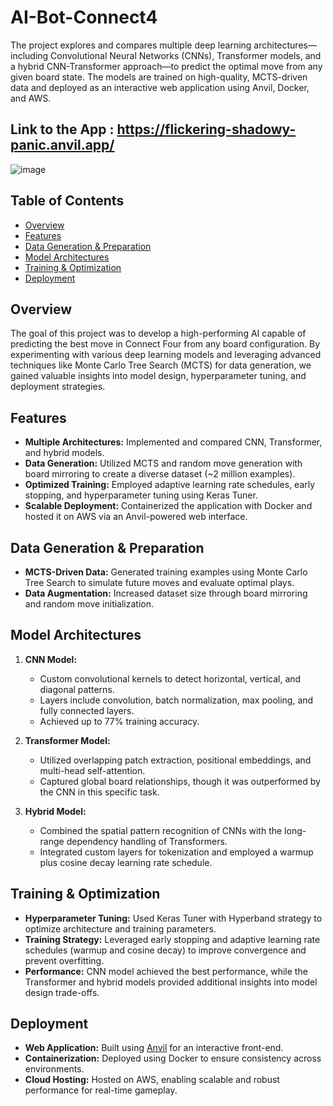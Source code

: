 # AI-Bot-Connect4

The project explores and compares multiple deep learning architectures—including Convolutional Neural Networks (CNNs), Transformer models, and a hybrid CNN-Transformer approach—to predict the optimal move from any given board state. The models are trained on high-quality, MCTS-driven data and deployed as an interactive web application using Anvil, Docker, and AWS.

## Link to the App : https://flickering-shadowy-panic.anvil.app/
![image](https://github.com/user-attachments/assets/c3b8ee7a-95c7-44c3-a7f5-0281167fed85)

## Table of Contents

- [Overview](#overview)
- [Features](#features)
- [Data Generation & Preparation](#data-generation--preparation)
- [Model Architectures](#model-architectures)
- [Training & Optimization](#training--optimization)
- [Deployment](#deployment)

## Overview

The goal of this project was to develop a high-performing AI capable of predicting the best move in Connect Four from any board configuration. By experimenting with various deep learning models and leveraging advanced techniques like Monte Carlo Tree Search (MCTS) for data generation, we gained valuable insights into model design, hyperparameter tuning, and deployment strategies.

## Features

- **Multiple Architectures:** Implemented and compared CNN, Transformer, and hybrid models.
- **Data Generation:** Utilized MCTS and random move generation with board mirroring to create a diverse dataset (~2 million examples).
- **Optimized Training:** Employed adaptive learning rate schedules, early stopping, and hyperparameter tuning using Keras Tuner.
- **Scalable Deployment:** Containerized the application with Docker and hosted it on AWS via an Anvil-powered web interface.

## Data Generation & Preparation

- **MCTS-Driven Data:** Generated training examples using Monte Carlo Tree Search to simulate future moves and evaluate optimal plays.
- **Data Augmentation:** Increased dataset size through board mirroring and random move initialization.

## Model Architectures

1. **CNN Model:** 
   - Custom convolutional kernels to detect horizontal, vertical, and diagonal patterns.
   - Layers include convolution, batch normalization, max pooling, and fully connected layers.
   - Achieved up to 77% training accuracy.

2. **Transformer Model:** 
   - Utilized overlapping patch extraction, positional embeddings, and multi-head self-attention.
   - Captured global board relationships, though it was outperformed by the CNN in this specific task.

3. **Hybrid Model:** 
   - Combined the spatial pattern recognition of CNNs with the long-range dependency handling of Transformers.
   - Integrated custom layers for tokenization and employed a warmup plus cosine decay learning rate schedule.

## Training & Optimization

- **Hyperparameter Tuning:** Used Keras Tuner with Hyperband strategy to optimize architecture and training parameters.
- **Training Strategy:** Leveraged early stopping and adaptive learning rate schedules (warmup and cosine decay) to improve convergence and prevent overfitting.
- **Performance:** CNN model achieved the best performance, while the Transformer and hybrid models provided additional insights into model design trade-offs.

## Deployment

- **Web Application:** Built using [Anvil](https://anvil.works/) for an interactive front-end.
- **Containerization:** Deployed using Docker to ensure consistency across environments.
- **Cloud Hosting:** Hosted on AWS, enabling scalable and robust performance for real-time gameplay.

